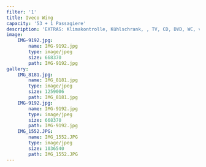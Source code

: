 ```yaml
---
filter: '1'
title: Iveco Wing
capacity: '53 + 1 Passagiere'
description: 'EXTRAS: Klimakontrolle, Kühlschrank, , TV, CD, DVD, WC, verstellbare Sitze, Sicherheitsgurt'
image:
    IMG-9192.jpg:
        name: IMG-9192.jpg
        type: image/jpeg
        size: 668370
        path: IMG-9192.jpg
gallery:
    IMG_8181.jpg:
        name: IMG_8181.jpg
        type: image/jpeg
        size: 1259006
        path: IMG_8181.jpg
    IMG-9192.jpg:
        name: IMG-9192.jpg
        type: image/jpeg
        size: 668370
        path: IMG-9192.jpg
    IMG_1552.JPG:
        name: IMG_1552.JPG
        type: image/jpeg
        size: 1036540
        path: IMG_1552.JPG
---
```

